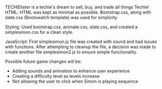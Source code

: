 TECHIElister is a techie's dream to sell, buy, and trade all things Techie!
HTML:
  HTML was kept as minimal as possible. Bootstrap.css, along with slate.css (Bootswatch template) was used for simplicity.

Styling:
 Used bootstrap.css, animate.css, slate.css, and created a simplesimon.css for a clean style.

JavaScript:
  First simplesimon.js file was created with sound and had issues with functions.  After attempting to cleanup the file,
  a decision was made to create another file simplesimon2.js to ensure simple functionality.


Possible future game changes will be:
   -  Adding sounds and animation to enhance user experience
   -  Creating a difficulty level as levels increase
   -  Not allowing the user to click when Simon is playing sequence
